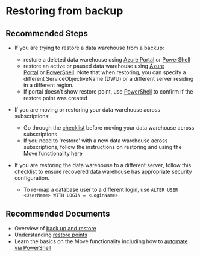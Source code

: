 <properties
    pageTitle="Restoring from backup"
    description="Restoring from backup"
    service="microsoft.sql"
    resource="servers"
    authors="saltug,mlee3gsd"
    ms.author="saltug,martinle"
    supportTopicIds=""
    productPesIds=""
    displayOrder="2"
    selfHelpType="resource"
    resourceTags="datawarehouse"
    articleId="dw-backuprestoreandbusinesscontinuity-restoringfrombackup-mooncake"
    cloudEnvironments="MoonCake"
/>

# Restoring from backup

## **Recommended Steps**

* If you are trying to restore a data warehouse from a backup:

  * restore a deleted data warehouse using [Azure Portal](https://docs.azure.cn/sql-data-warehouse/sql-data-warehouse-restore#restore-a-deleted-database-using-the-azure-portal) or [PowerShell](https://docs.azure.cn/sql-data-warehouse/sql-data-warehouse-restore#restore-a-deleted-database-using-powershell)
  * restore an active or paused data warehouse using [Azure Portal](https://docs.azure.cn/sql-data-warehouse/sql-data-warehouse-restore#restore-an-active-or-paused-database-using-the-azure-portal) or [PowerShell](https://docs.azure.cn/sql-data-warehouse/sql-data-warehouse-restore#restore-an-active-or-paused-database-using-powershell).  Note that when restoring, you can specify a different ServiceObjectiveName (DWU) or a different server residing in a different region.
  * If portal doesn’t show restore point, use [PowerShell](https://docs.microsoft.com/powershell/module/az.sql/get-azsqldatabaserestorepoint?view=azps-2.4.0#examples) to confirm if the restore point was created

* If you are moving or restoring your data warehouse across subscriptions:

  * Go through the [checklist](https://docs.azure.cn/azure-resource-manager/resource-group-move-resources#checklist-before-moving-resources) before moving your data warehouse across subscriptions
  * If you need to 'restore' with a new data warehouse across subscriptions, follow the instructions on restoring and using the Move functionality [here](https://docs.azure.cn/sql-data-warehouse/backup-and-restore#restoring-from-restore-points)

* If you are restoring the data warehouse to a different server, follow this [checklist](https://docs.azure.cn/sql-database/sql-database-disaster-recovery#configure-your-database-after-recovery) to ensure recovered data warehouse has appropriate security configuration.

  * To re-map a database user to a different login, use ```ALTER USER <UserName> WITH LOGIN = <LoginName>```

## **Recommended Documents**

* Overview of [back up and restore](https://docs.azure.cn/sql-data-warehouse/backup-and-restore)
* Understanding [restore points](https://docs.azure.cn/sql-data-warehouse/backup-and-restore#restoring-from-restore-points)
* Learn the basics on the Move functionality including how to [automate via PowerShell](https://docs.azure.cn/azure-resource-manager/resource-group-move-resources#use-azure-powershell)
